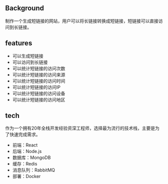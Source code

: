 ## Background

制作一个生成短链接的网站，用户可以将长链接转换成短链接，短链接可以直接访问到长链接。

## features

- 可以生成短链接
- 可以访问到长链接
- 可以统计短链接的访问次数
- 可以统计短链接的访问来源
- 可以统计短链接的访问时间
- 可以统计短链接的访问IP
- 可以统计短链接的访问设备
- 可以统计短链接的访问地区


## tech

作为一个拥有20年全栈开发经验资深工程师，选择最为流行的技术栈，主要是为了快速完成需求。

- 前端：React
- 后端：Node.js
- 数据库：MongoDB
- 缓存：Redis
- 消息队列：RabbitMQ
- 部署：Docker